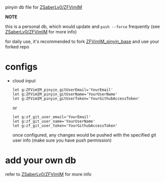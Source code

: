 
pinyin db file for [ZSaberLv0/ZFVimIM](https://github.com/ZSaberLv0/ZFVimIM)

**NOTE**

this is a personal db,
which would update and `push --force` frequently
(see [ZSaberLv0/ZFVimIM](https://github.com/ZSaberLv0/ZFVimIM) for more info)

for daily use,
it's recommended to fork [ZFVimIM_pinyin_base](https://github.com/ZSaberLv0/ZFVimIM_pinyin_base)
and use your forked repo


# configs

* cloud input

    ```
    let g:ZFVimIM_pinyin_gitUserEmail='YourEmail'
    let g:ZFVimIM_pinyin_gitUserName='YourUserName'
    let g:ZFVimIM_pinyin_gitUserToken='YourGithubAccessToken'
    ```

    or

    ```
    let g:zf_git_user_email='YourEmail'
    let g:zf_git_user_name='YourUserName'
    let g:zf_git_user_token='YourGithubAccessToken'
    ```

    once configured, any changes would be pushed with the specified git user info
    (make sure you have push permission)


# add your own db

refer to [ZSaberLv0/ZFVimIM](https://github.com/ZSaberLv0/ZFVimIM#make-your-own-db) for more info

